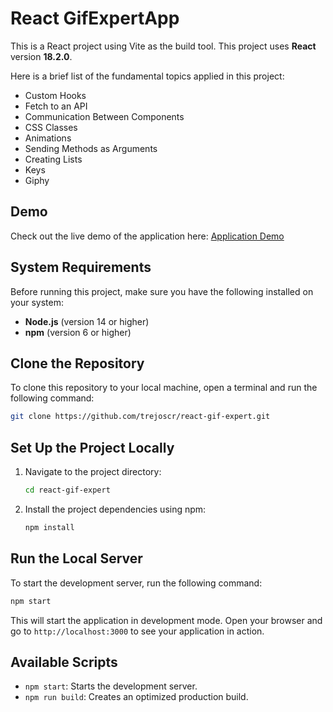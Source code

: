 # React GifExpertApp

This is a React project using Vite as the build tool. This project uses **React** version **18.2.0**.

Here is a brief list of the fundamental topics applied in this project:

- Custom Hooks
- Fetch to an API
- Communication Between Components
- CSS Classes
- Animations
- Sending Methods as Arguments
- Creating Lists
- Keys
- Giphy

## Demo

Check out the live demo of the application here: [Application Demo](https://gif-app-search-react.netlify.app/)

## System Requirements

Before running this project, make sure you have the following installed on your system:

- **Node.js** (version 14 or higher)
- **npm** (version 6 or higher)

## Clone the Repository

To clone this repository to your local machine, open a terminal and run the following command:

```bash
git clone https://github.com/trejoscr/react-gif-expert.git
```

## Set Up the Project Locally

1. Navigate to the project directory:

   ```bash
   cd react-gif-expert
   ```

2. Install the project dependencies using npm:

   ```bash
   npm install
   ```

## Run the Local Server

To start the development server, run the following command:

```bash
npm start
```

This will start the application in development mode. Open your browser and go to `http://localhost:3000` to see your application in action.

## Available Scripts

- `npm start`: Starts the development server.
- `npm run build`: Creates an optimized production build.
